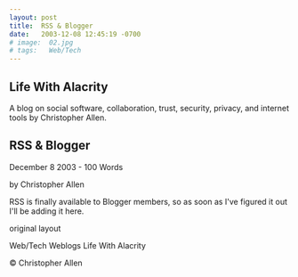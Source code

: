 ```yaml
---
layout: post
title:  RSS & Blogger
date:   2003-12-08 12:45:19 -0700
# image:  02.jpg
# tags:   Web/Tech 
---
```


## Life With Alacrity

A blog on social software, collaboration, trust, security, privacy, and internet tools by Christopher Allen.

## RSS & Blogger

December 8 2003 - 100 Words

by Christopher Allen

RSS is finally available to Blogger members, so as soon as I've figured it out I'll be adding it here.

original layout

Web/Tech Weblogs
Life With Alacrity

© Christopher Allen
